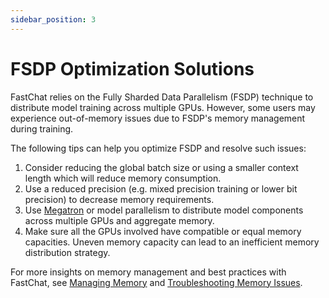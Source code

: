 ```yaml
---
sidebar_position: 3
---
```


# FSDP Optimization Solutions

FastChat relies on the Fully Sharded Data Parallelism (FSDP) technique to distribute model training across multiple GPUs. However, some users may experience out-of-memory issues due to FSDP's memory management during training.

The following tips can help you optimize FSDP and resolve such issues:

1. Consider reducing the global batch size or using a smaller context length which will reduce memory consumption.
2. Use a reduced precision (e.g. mixed precision training or lower bit precision) to decrease memory requirements.
3. Use [Megatron](https://github.com/NVIDIA/Megatron-LM) or model parallelism to distribute model components across multiple GPUs and aggregate memory.
4. Make sure all the GPUs involved have compatible or equal memory capacities. Uneven memory capacity can lead to an inefficient memory distribution strategy.

For more insights on memory management and best practices with FastChat, see [Managing Memory](/docs/inference/memory_management.md) and [Troubleshooting Memory Issues](/docs/troubleshooting/memory_issues.md).
